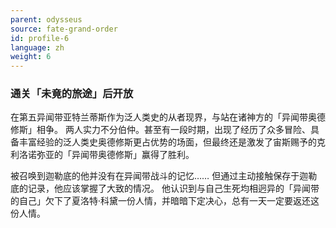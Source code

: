 ```yaml
---
parent: odysseus
source: fate-grand-order
id: profile-6
language: zh
weight: 6
---
```


### 通关「未竟的旅途」后开放

在第五异闻带亚特兰蒂斯作为泛人类史的从者现界，与站在诸神方的「异闻带奥德修斯」相争。
两人实力不分伯仲。甚至有一段时期，出现了经历了众多冒险、具备丰富经验的泛人类史奥德修斯更占优势的场面，但最终还是激发了宙斯赐予的克利洛诺弥亚的「异闻带奥德修斯」赢得了胜利。

被召唤到迦勒底的他并没有在异闻带战斗的记忆……
但通过主动接触保存于迦勒底的记录，他应该掌握了大致的情况。
他认识到与自己生死均相迥异的「异闻带的自己」欠下了夏洛特·科黛一份人情，并暗暗下定决心，总有一天一定要返还这份人情。
